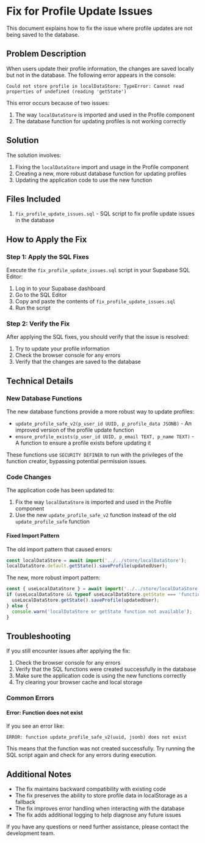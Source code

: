 # Fix for Profile Update Issues

This document explains how to fix the issue where profile updates are not being saved to the database.

## Problem Description

When users update their profile information, the changes are saved locally but not in the database. The following error appears in the console:

```
Could not store profile in localDataStore: TypeError: Cannot read properties of undefined (reading 'getState')
```

This error occurs because of two issues:

1. The way `localDataStore` is imported and used in the Profile component
2. The database function for updating profiles is not working correctly

## Solution

The solution involves:

1. Fixing the `localDataStore` import and usage in the Profile component
2. Creating a new, more robust database function for updating profiles
3. Updating the application code to use the new function

## Files Included

1. `fix_profile_update_issues.sql` - SQL script to fix profile update issues in the database

## How to Apply the Fix

### Step 1: Apply the SQL Fixes

Execute the `fix_profile_update_issues.sql` script in your Supabase SQL Editor:

1. Log in to your Supabase dashboard
2. Go to the SQL Editor
3. Copy and paste the contents of `fix_profile_update_issues.sql`
4. Run the script

### Step 2: Verify the Fix

After applying the SQL fixes, you should verify that the issue is resolved:

1. Try to update your profile information
2. Check the browser console for any errors
3. Verify that the changes are saved to the database

## Technical Details

### New Database Functions

The new database functions provide a more robust way to update profiles:

- `update_profile_safe_v2(p_user_id UUID, p_profile_data JSONB)` - An improved version of the profile update function
- `ensure_profile_exists(p_user_id UUID, p_email TEXT, p_name TEXT)` - A function to ensure a profile exists before updating it

These functions use `SECURITY DEFINER` to run with the privileges of the function creator, bypassing potential permission issues.

### Code Changes

The application code has been updated to:

1. Fix the way `localDataStore` is imported and used in the Profile component
2. Use the new `update_profile_safe_v2` function instead of the old `update_profile_safe` function

#### Fixed Import Pattern

The old import pattern that caused errors:

```javascript
const localDataStore = await import('../../store/localDataStore');
localDataStore.default.getState().saveProfile(updatedUser);
```

The new, more robust import pattern:

```javascript
const { useLocalDataStore } = await import('../../store/localDataStore');
if (useLocalDataStore && typeof useLocalDataStore.getState === 'function') {
  useLocalDataStore.getState().saveProfile(updatedUser);
} else {
  console.warn('localDataStore or getState function not available');
}
```

## Troubleshooting

If you still encounter issues after applying the fix:

1. Check the browser console for any errors
2. Verify that the SQL functions were created successfully in the database
3. Make sure the application code is using the new functions correctly
4. Try clearing your browser cache and local storage

### Common Errors

#### Error: Function does not exist

If you see an error like:

```
ERROR: function update_profile_safe_v2(uuid, jsonb) does not exist
```

This means that the function was not created successfully. Try running the SQL script again and check for any errors during execution.

## Additional Notes

- The fix maintains backward compatibility with existing code
- The fix preserves the ability to store profile data in localStorage as a fallback
- The fix improves error handling when interacting with the database
- The fix adds additional logging to help diagnose any future issues

If you have any questions or need further assistance, please contact the development team.
